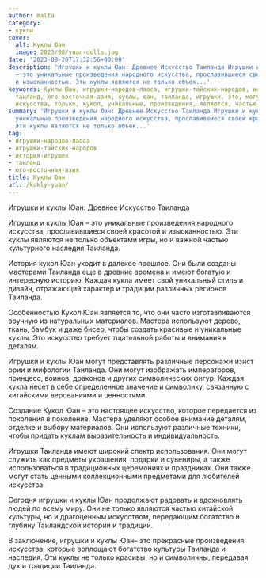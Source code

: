 ```yaml
---
author: malta
category:
- куклы
cover:
  alt: Куклы Юан
  image: 2023/08/yuan-dolls.jpg
date: '2023-08-20T17:32:56+00:00'
description: 'Игрушки и куклы Юан: Древнее Искусство Таиланда Игрушки и куклы Юан
  – это уникальные произведения народного искусства, прославившиеся своей красотой
  и изысканностью. Эти куклы являются не только объек...'
keywords: Куклы Юан, игрушки-народов-лаоса, игрушки-тайских-народов, история-игрушек,
  таиланд, юго-восточная-азия, куклы, юан, таиланда, игрушки, это, могут, искусство,
  искусства, только, кукол, уникальные, произведения, являются, частью, наследия
summary: 'Игрушки и куклы Юан: Древнее Искусство Таиланда Игрушки и куклы Юан – это
  уникальные произведения народного искусства, прославившиеся своей красотой и изысканностью.
  Эти куклы являются не только объек...'
tag:
- игрушки-народов-лаоса
- игрушки-тайских-народов
- история-игрушек
- таиланд
- юго-восточная-азия
title: Куклы Юан
url: /kukly-yuan/
---
```


Игрушки и куклы Юан: Древнее Искусство Таиланда

Игрушки и куклы Юан – это уникальные произведения народного искусства, прославившиеся своей красотой и изысканностью. Эти куклы являются не только объектами игры, но и важной частью культурного наследия Таиланда.

История кукол Юан уходит в далекое прошлое. Они были созданы мастерами Таиланда еще в древние времена и имеют богатую и интересную историю. Каждая кукла имеет свой уникальный стиль и дизайн, отражающий характер и традиции различных регионов Таиланда.

Особенностью Кукол Юан является то, что они часто изготавливаются вручную из натуральных материалов. Мастера используют дерево, ткань, бамбук и даже бисер, чтобы создать красивые и уникальные куклы. Это искусство требует тщательной работы и внимания к деталям.

Игрушки и куклы Юан могут представлять различные персонажи изист ории и мифологии Таиланда. Они могут изображать императоров, принцесс, воинов, драконов и других символических фигур. Каждая кукла несет в себе определенное значение и символику, связанную с китайскими верованиями и ценностями.

Создание Кукол Юан – это настоящее искусство, которое передается из поколения в поколение. Мастера уделяют особое внимание деталям, отделке и выбору материалов. Они используют различные техники, чтобы придать куклам выразительность и индивидуальность.

Игрушки Таиланда имеют широкий спектр использования. Они могут служить как предметы украшения, подарки и сувениры, а также использоваться в традиционных церемониях и праздниках. Они также могут стать ценными коллекционными предметами для любителей искусства.

Сегодня игрушки и куклы Юан продолжают радовать и вдохновлять людей по всему миру. Они не только являются частью китайской культуры, но и драгоценным искусством, передающим богатство и глубину Таиландской истории и традиций.

В заключение, игрушки и куклы Юан– это прекрасные произведения искусства, которые воплощают богатство культуры Таиланда и наследия. Эти куклы не только красивы, но и символичны, передавая дух и традиции Таиланда.